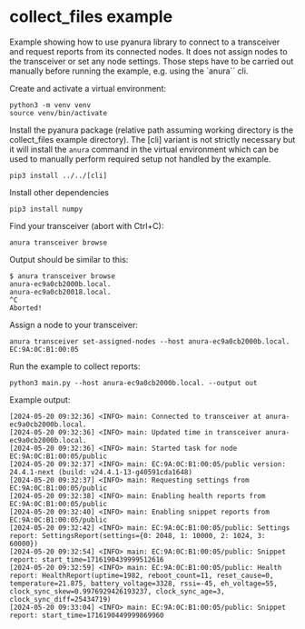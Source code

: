 # collect_files example

Example showing how to use pyanura library to connect to a transceiver and
request reports from its connected nodes. It does not assign nodes to
the transceiver or set any node settings. Those steps have to be carried
out manually before running the example, e.g. using the `anura`` cli.

Create and activate a virtual environment:

    python3 -m venv venv
    source venv/bin/activate

Install the pyanura package (relative path assuming working directory is
the collect_files example directory). The [cli] variant is not strictly
necessary but it will install the `anura` command in the virtual environment
which can be used to manually perform required setup not handled by the example.

    pip3 install ../../[cli]

Install other dependencies

    pip3 install numpy

Find your transceiver (abort with Ctrl+C):

    anura transceiver browse

Output should be similar to this:

    $ anura transceiver browse
    anura-ec9a0cb2000b.local.
    anura-ec9a0cb20018.local.
    ^C
    Aborted!

Assign a node to your transceiver:

    anura transceiver set-assigned-nodes --host anura-ec9a0cb2000b.local. EC:9A:0C:B1:00:05

Run the example to collect reports:

    python3 main.py --host anura-ec9a0cb2000b.local. --output out

Example output:

    [2024-05-20 09:32:36] <INFO> main: Connected to transceiver at anura-ec9a0cb2000b.local.
    [2024-05-20 09:32:36] <INFO> main: Updated time in transceiver anura-ec9a0cb2000b.local.
    [2024-05-20 09:32:36] <INFO> main: Started task for node EC:9A:0C:B1:00:05/public
    [2024-05-20 09:32:37] <INFO> main: EC:9A:0C:B1:00:05/public version: 24.4.1-next (build: v24.4.1-13-g40591cda1648)
    [2024-05-20 09:32:37] <INFO> main: Requesting settings from EC:9A:0C:B1:00:05/public
    [2024-05-20 09:32:38] <INFO> main: Enabling health reports from EC:9A:0C:B1:00:05/public
    [2024-05-20 09:32:40] <INFO> main: Enabling snippet reports from EC:9A:0C:B1:00:05/public
    [2024-05-20 09:32:42] <INFO> main: EC:9A:0C:B1:00:05/public: Settings report: SettingsReport(settings={0: 2048, 1: 10000, 2: 1024, 3: 60000})
    [2024-05-20 09:32:54] <INFO> main: EC:9A:0C:B1:00:05/public: Snippet report: start_time=1716190439999512616
    [2024-05-20 09:32:59] <INFO> main: EC:9A:0C:B1:00:05/public: Health report: HealthReport(uptime=1982, reboot_count=11, reset_cause=0, temperature=21.875, battery_voltage=3328, rssi=-45, eh_voltage=55, clock_sync_skew=0.9976929426193237, clock_sync_age=3, clock_sync_diff=25434719)
    [2024-05-20 09:33:04] <INFO> main: EC:9A:0C:B1:00:05/public: Snippet report: start_time=1716190449999869960
